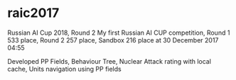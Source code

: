 # raic2017
Russian AI Cup 2018, Round 2
My first Russian AI CUP competition, Round 1 533 place, Round 2 257 place, Sandbox 216 place at 30 December 2017 04:55

Developed PP Fields, Behaviour Tree, Nuclear Attack rating with local cache, Units navigation using PP fields
